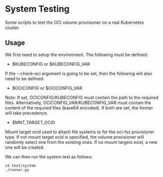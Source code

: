 # System Testing

Some scripts to test the OCI volume provisioner on a real Kubernetes cluster.

## Usage

We first need to setup the environment. The following must be defined:

* $KUBECONFIG or $KUBECONFIG_VAR

If the --check-oci argument is going to be set, then the following will also
need to be defined: 

* $OCICONFIG or $OCICONFIG_VAR

Note: If set, OCICONFIG/KUBECONFIG must contain the path to the required
files. Alternatively, OCICONFIG_VAR/KUBECONFIG_VAR must contain the content
of the required files (base64 encoded). If both are set, the former will 
take precedence.

* $MNT_TARGET_OCID

Mount target ocid used to attach file systems to for the oci-fss provisioner type.
If not mount target ocid is specified, the volume provisioner will randomly select one
from the existing ones. If no mount targets exist, a new one will be created.

We can then run the system test as follows:

```
cd test/system
./runner.py
```

